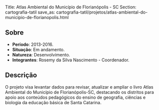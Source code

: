 Title: Atlas Ambiental do Município de Florianópolis - SC
Section: cartografia-tatil
save_as: cartografia-tatil/projetos/atlas-ambiental-do-municipio-de-florianopolis.html

## Sobre

- **Período**: 2013-2016.
- **Situação**: Em andamento.
- **Natureza**: Desenvolvimento.
- **Integrantes**: Rosemy da Silva Nascimento - Coordenador.

## Descrição

O projeto visa levantar dados para revisar, atualizar e ampliar o livro Atlas
Ambiental do Município de Florianópolis-SC, destacando os distritos para apoio
aos conteúdos pedagógicos do ensino de geografia, ciências e biologia da
educação básica de Santa Catarina.
